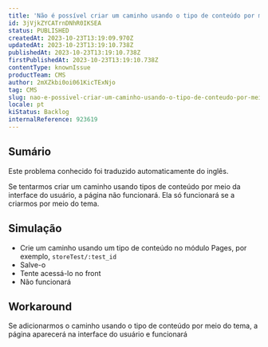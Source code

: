 ```yaml
---
title: 'Não é possível criar um caminho usando o tipo de conteúdo por meio da interface do usuário'
id: 3jVjkZYCATrnDNhR0IKSEA
status: PUBLISHED
createdAt: 2023-10-23T13:19:09.970Z
updatedAt: 2023-10-23T13:19:10.738Z
publishedAt: 2023-10-23T13:19:10.738Z
firstPublishedAt: 2023-10-23T13:19:10.738Z
contentType: knownIssue
productTeam: CMS
author: 2mXZkbi0oi061KicTExNjo
tag: CMS
slug: nao-e-possivel-criar-um-caminho-usando-o-tipo-de-conteudo-por-meio-da-interface-do-usuario
locale: pt
kiStatus: Backlog
internalReference: 923619
---
```


## Sumário

<div class="alert alert-info">
  <p>Este problema conhecido foi traduzido automaticamente do inglês.</p>
</div>


Se tentarmos criar um caminho usando tipos de conteúdo por meio da interface do usuário, a página não funcionará. Ela só funcionará se a criarmos por meio do tema.

## Simulação



- Crie um caminho usando um tipo de conteúdo no módulo Pages, por exemplo, `storeTest/:test_id`
- Salve-o
- Tente acessá-lo no front
- Não funcionará



## Workaround


Se adicionarmos o caminho usando o tipo de conteúdo por meio do tema, a página aparecerá na interface do usuário e funcionará





